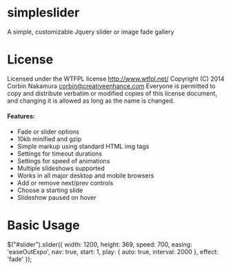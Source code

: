 simpleslider
============

A simple, customizable Jquery slider or image fade gallery


License
============

Licensed under the WTFPL license http://www.wtfpl.net/
Copyright (C) 2014 Corbin Nakamura <corbin@creativeenhance.com>
Everyone is permitted to copy and distribute verbatim or modified
copies of this license document, and changing it is allowed as long
as the name is changed. 

#### Features:
 * Fade or slider options
 * 10kb minified and gzip
 * Simple markup using standard HTML img tags
 * Settings for timeout durations
 * Settings for speed of animations
 * Multiple slideshows supported
 * Works in all major desktop and mobile browsers
 * Add or remove next/prev controls
 * Choose a starting slide
 * Slideshow paused on hover

Basic Usage
============

 $("#slider").slider({
            width: 1200,
            height: 369,
            speed: 700,
            easing: 'easeOutExpo',
            nav: true,
            start: 1,
            play: {
                auto: true,
                interval: 2000
                  },
            effect: 'fade'
            });

